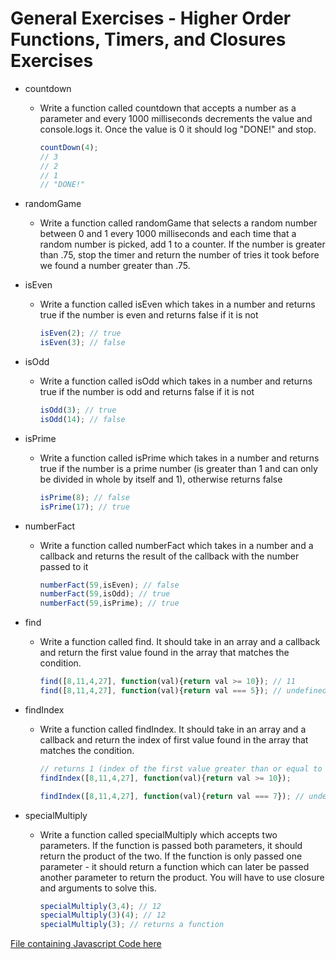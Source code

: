 # General Exercises - Higher Order Functions, Timers, and Closures Exercises

* countdown
  * Write a function called countdown that accepts a number as a parameter and every 1000 milliseconds decrements the value and console.logs it. Once the value is 0 it should log "DONE!" and stop.

    ```js
    countDown(4);
    // 3
    // 2
    // 1
    // "DONE!"
    ```

* randomGame
  * Write a function called randomGame that selects a random number between 0 and 1 every 1000 milliseconds and each time that a random number is picked, add 1 to a counter. If the number is greater than .75, stop the timer and return the number of tries it took before we found a number greater than .75.

* isEven
  * Write a function called isEven which takes in a number and returns true if the number is even and returns false if it is not

    ```js
    isEven(2); // true
    isEven(3); // false
    ```

* isOdd
  * Write a function called isOdd which takes in a number and returns true if the number is odd and returns false if it is not

    ```js
    isOdd(3); // true
    isOdd(14); // false
    ```

* isPrime
  * Write a function called isPrime which takes in a number and returns true if the number is a prime number (is greater than 1 and can only be divided in whole by itself and 1), otherwise returns false

    ```js
    isPrime(8); // false
    isPrime(17); // true
    ```

* numberFact
  * Write a function called numberFact which takes in a number and a callback and returns the result of the callback with the number passed to it

    ```js
    numberFact(59,isEven); // false
    numberFact(59,isOdd); // true
    numberFact(59,isPrime); // true
    ```

* find
  * Write a function called find. It should take in an array and a callback and return the first value found in the array that matches the condition.

    ```js
    find([8,11,4,27], function(val){return val >= 10}); // 11
    find([8,11,4,27], function(val){return val === 5}); // undefined
    ```

* findIndex
  * Write a function called findIndex. It should take in an array and a callback and return the index of first value found in the array that matches the condition.

    ```js
    // returns 1 (index of the first value greater than or equal to 10)
    findIndex([8,11,4,27], function(val){return val >= 10});

    findIndex([8,11,4,27], function(val){return val === 7}); // undefined
    ```

* specialMultiply
  * Write a function called specialMultiply which accepts two parameters. If the function is passed both parameters, it should return the product of the two. If the function is only passed one parameter - it should return a function which can later be passed another parameter to return the product. You will have to use closure and arguments to solve this.

    ```js
    specialMultiply(3,4); // 12
    specialMultiply(3)(4); // 12
    specialMultiply(3); // returns a function
    ```

[File containing Javascript Code here](general-exercise.js)
